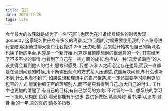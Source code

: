 ```yaml
---
title: 花匠
date: 2023-12-26
tags: life
---
```


今年最大的收获就是成为了一名“花匠”.也因为在准备续费域名的时候发现 godaddy 这家域名供应商有多么的离谱.定位问题的时候需要使用我的个人账号进行登陆,客服通过聊天窗口让我提供 2FA,无力吐槽.
后来就开始构思自己的新域名也换了新的平台,也算是一个新开始,也算是目前能想到的很满意的一个.
其实经历了不多不少的事情,也看到了自己在一些方面的成长.包括从一种“宠爱饥渴症”的人设变得会看到他人的付出,思考和感受.
我想,人和人之间必定存在差异,而我一直都是在遇到问题的时候,用不断输出观点的方式给人压迫感,试图解决问题,却什么也听不到,什么也看不到了.
如果说想和理想中的自己相遇,那一定还需要学习能用更加包容的方式,能润物细无声的理解别人,而不是只看得到自己.放大自己的付出.
工作中也更加的清醒了,有自己的目标,有自己学习的方向.
不过新的一年,
想系统的学习一下摄影,从构图,色彩,曝光都能有所进步
尝试多做饭,蒸煮炖炒
看书,学习,思考
健身
新的一年,真的真的,请多多指教.
